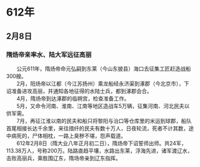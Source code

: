# 612年
## 2月8日
### 隋炀帝亲率水、陆大军远征高丽
　　公元611年，隋炀帝命元弘嗣到东莱（今山东披县）海口去征集工匠赶造战船300艘。<br>　　2月，阳炀帝以江都（今江苏扬州）乘龙船经永济渠到涿郡（今北京市），下诏准备进攻高丽，并通知各地征得的水陆士兵，都到涿郡会合。<br>　　4月，隋炀帝到达涿郡的临朔宫，检查准备工作。<br>　　5月，又命令河南、淮南、江南等地区造战车5万辆，征集河南、河北民夫以供军需。<br>　　7月，再征江淮以南的民夫和船只将黎阳与治口等仓库里的米运到球郡，船队首尾相接长达千余里，来往措纤的民夫有数十万人，日夜轮流，死者不计其数，途中病死的，尸体相枕，一路上臭秽不堪，怨声载道。<br>　　612年2月8日（隋大业八年正月初二日），隋炀帝下诏誓师出师。共24军，113.38万人，号称200万。陆路直趋平壤，水路出东莱，浮海先进，诸军渡辽水，击败高丽兵，乘胜围辽东，隋场帝亲到辽东指挥。
<comment/>